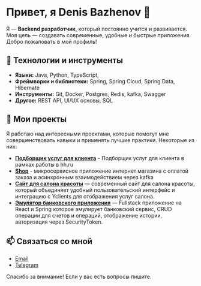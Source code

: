 # Привет, я Denis Bazhenov 👋

Я — **Backend разработчик**, который постоянно учится и развивается. Моя цель — создавать современные, удобные и быстрые приложения. Добро пожаловать в мой профиль!

## 🔧 Технологии и инструменты

- **Языки:** Java, Python, TypeScript, 
- **Фреймворки и библиотеки:** Spring, Spring Cloud, Spring Data, Hibernate
- **Инструменты:** Git, Docker, Postgres, Redis, kafka, Swagger
- **Другое:** REST API, UI/UX основы, SQL

## 🚀 Мои проекты

Я работаю над интересными проектами, которые помогут мне совершенствовать навыки и применять лучшие практики. Некоторые из них:
- [**Подборщик услуг для клиента**](https://github.com/bazhenov-denis/service-picker) - Подборщик услуг для клиента в рамках работы в hh.ru
- [**Shop**](https://github.com/bazhenov-denis/shop) - микросервисное приложение интернет магазина с оплатой заказа и асинхронным взаимодействием через kafka 
- [**Сайт для салона красоты**](https://github.com/bazhenov-denis/kayko) — современный сайт для салона красоты, который объединяет удобный пользовательский интерфейс и интеграцию с Yclients для отображения услуг салона.
- [**Эмулятор банковского приложения**](https://github.com/bazhenov-denis/bank) — Fullstack приложение на React и Spring которое эмулирует банковский сервис, CRUD операции для счетов и операций, отображение истории, авторизация через SecurityToken.


## 📫 Связаться со мной

- [Email](denis.bazhenov2005@yandex.ru)
- [Telegram](https://denisbazhenov128)

Спасибо за внимание! Если у вас есть вопросы пишите.
